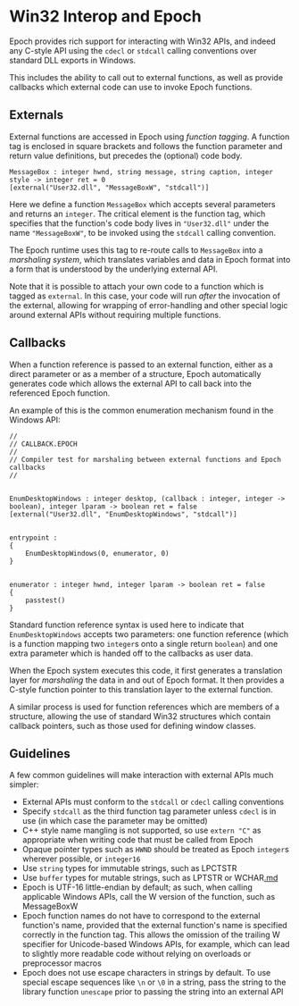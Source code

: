 # Win32 Interop and Epoch #

Epoch provides rich support for interacting with Win32 APIs, and indeed any C-style API using the `cdecl` or `stdcall` calling conventions over standard DLL exports in Windows.

This includes the ability to call out to external functions, as well as provide callbacks which external code can use to invoke Epoch functions.


## Externals ##

External functions are accessed in Epoch using _function tagging_. A function tag is enclosed in square brackets and follows the function parameter and return value definitions, but precedes the (optional) code body.

```
MessageBox : integer hwnd, string message, string caption, integer style -> integer ret = 0
[external("User32.dll", "MessageBoxW", "stdcall")]
```

Here we define a function `MessageBox` which accepts several parameters and returns an `integer`. The critical element is the function tag, which specifies that the function's code body lives in `"User32.dll"` under the name `"MessageBoxW"`, to be invoked using the `stdcall` calling convention.

The Epoch runtime uses this tag to re-route calls to `MessageBox` into a _marshaling system_, which translates variables and data in Epoch format into a form that is understood by the underlying external API.

Note that it is possible to attach your own code to a function which is tagged as `external`. In this case, your code will run _after_ the invocation of the external, allowing for wrapping of error-handling and other special logic around external APIs without requiring multiple functions.


## Callbacks ##
When a function reference is passed to an external function, either as a direct parameter or as a member of a structure, Epoch automatically generates code which allows the external API to call back into the referenced Epoch function.

An example of this is the common enumeration mechanism found in the Windows API:
```
//
// CALLBACK.EPOCH
//
// Compiler test for marshaling between external functions and Epoch callbacks
//


EnumDesktopWindows : integer desktop, (callback : integer, integer -> boolean), integer lparam -> boolean ret = false
[external("User32.dll", "EnumDesktopWindows", "stdcall")]


entrypoint :
{
    EnumDesktopWindows(0, enumerator, 0)
}


enumerator : integer hwnd, integer lparam -> boolean ret = false
{
    passtest()
}
```

Standard function reference syntax is used here to indicate that `EnumDesktopWindows` accepts two parameters: one function reference (which is a function mapping two `integer`s onto a single return `boolean`) and one extra parameter which is handed off to the callbacks as user data.

When the Epoch system executes this code, it first generates a translation layer for _marshaling_ the data in and out of Epoch format. It then provides a C-style function pointer to this translation layer to the external function.

A similar process is used for function references which are members of a structure, allowing the use of standard Win32 structures which contain callback pointers, such as those used for defining window classes.


## Guidelines ##

A few common guidelines will make interaction with external APIs much simpler:

  * External APIs must conform to the `stdcall` or `cdecl` calling conventions
  * Specify `stdcall` as the third function tag parameter unless `cdecl` is in use (in which case the parameter may be omitted)
  * C++ style name mangling is not supported, so use `extern "C"` as appropriate when writing code that must be called from Epoch
  * Opaque pointer types such as `HWND` should be treated as Epoch `integer`s wherever possible, or `integer16`
  * Use `string` types for immutable strings, such as LPCTSTR
  * Use `buffer` types for mutable strings, such as LPTSTR or WCHAR[.md](.md)
  * Epoch is UTF-16 little-endian by default; as such, when calling applicable Windows APIs, call the W version of the function, such as MessageBoxW
  * Epoch function names do not have to correspond to the external function's name, provided that the external function's name is specified correctly in the function tag. This allows the omission of the trailing W specifier for Unicode-based Windows APIs, for example, which can lead to slightly more readable code without relying on overloads or preprocessor macros
  * Epoch does not use escape characters in strings by default. To use special escape sequences like `\n` or `\0` in a string, pass the string to the library function `unescape` prior to passing the string into an external API
